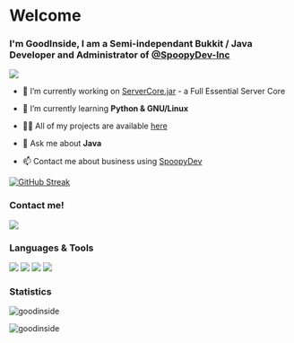 Welcome
====================

### I'm GoodInside, I am a Semi-independant Bukkit / Java Developer and Administrator of [@SpoopyDev-Inc](https://github.com/spoopydev-inc)

<img src="https://github-profile-trophy.vercel.app/?username=spoopytim&theme=dracula&no-frame=true&no-bg=true" />

- 🔭 I’m currently working on [ServerCore.jar](https://github.com/GoodInside/servercore) - a Full Essential Server Core

- 🌱 I’m currently learning **Python & GNU/Linux**

- 👨‍💻 All of my projects are available [here](https://github.com/GoodInside)

- 💬 Ask me about **Java**

- 📫 Contact me about business using [SpoopyDev](https://spoopydev.ml/discord)

[![GitHub Streak](https://github-readme-streak-stats.herokuapp.com?user=goodinside&hide_border=true&background=DD272700&border=DD272700&stroke=DDDDDD55&ring=6272a4&fire=ff79c6&currStreakNum=8be9fd&sideNums=8be9fd&currStreakLabel=ff79c6&sideLabels=ff79c6&dates=6272a4)](https://git.io/streak-stats)

### Contact me!

[<img src="https://img.shields.io/badge/discord-%237289DA.svg?&style=for-the-badge&logo=discord&logoColor=7289DA&color=576078" />](https://spoopydev.ml/discord) 

### Languages & Tools


[<img src="https://img.shields.io/badge/java-%237289DA.svg?&style=for-the-badge&logo=java&color=576078" />](https://www.w3schools.com/java)
[<img src="https://img.shields.io/badge/csharp-%237289DA.svg?&style=for-the-badge&logo=csharp&color=576078" />](https://www.w3schools.com/cs)
[<img src="https://img.shields.io/badge/html-%237289DA.svg?&style=for-the-badge&logo=html5&color=576078" />](https://www.w3.org/html)
[<img src="https://img.shields.io/badge/css-%237289DA.svg?&style=for-the-badge&logo=css3&color=576078" />](https://www.w3schools.com/css)
 
### Statistics

![goodinside](https://github-readme-stats-jw8wdgzpa-goodinside.vercel.app/api/top-langs?username=GoodInside&exclude_repo=github-readme-stats&hide_border=true&show_icons=true&locale=en&bg_color=45,DDDDDD00,DDDDDD00&text_color=fff&title_color=8be9fd&border_color=000)

![goodinside](https://github-readme-stats-jw8wdgzpa-goodinside.vercel.app/api?username=GoodInside&hide_border=true&show_icons=true&locale=en&count_private=true&bg_color=45,DDDDDD00,DDDDDD00&text_color=9dd5c8&title_color=8be9fd&border_color=000&icon_color=6272a4)
